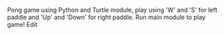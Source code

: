 Pong game using Python and Turtle module, play using 'W' and 'S' for left paddle and 'Up' and 'Down' for right paddle. Run main module to play game! Edit
